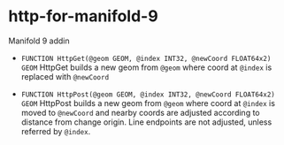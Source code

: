 # http-for-manifold-9
 Manifold 9 addin

- `FUNCTION HttpGet(@geom GEOM, @index INT32, @newCoord FLOAT64x2) GEOM`
   HttpGet builds a new geom from `@geom` where coord at `@index` is replaced with `@newCoord`


- `FUNCTION HttpPost(@geom GEOM, @index INT32, @newCoord FLOAT64x2) GEOM`
   HttpPost builds a new geom from `@geom` where coord at `@index` is moved to `@newCoord` and nearby coords are adjusted according to distance from change origin. 
Line endpoints are not adjusted, unless referred by `@index`.
